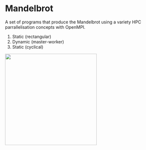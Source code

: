 # Mandelbrot

A set of programs that produce the Mandelbrot using a variety HPC parrallelisation concepts with OpenMPI.

1. Static (rectangular)
2. Dynamic (master-worker) 
3. Static (cyclical)

<img src="https://user-images.githubusercontent.com/86461236/161067232-41d770c1-7615-4e13-b937-e3ace8c7aef7.JPG" height="300"/>
